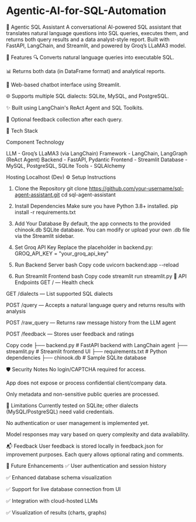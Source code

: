 # Agentic-AI-for-SQL-Automation

🧠 Agentic SQL Assistant
A conversational AI-powered SQL assistant that translates natural language questions into SQL queries, executes them, and returns both query results and a data analyst-style report. Built with FastAPI, LangChain, and Streamlit, and powered by Groq’s LLaMA3 model.

🚀 Features
🔍 Converts natural language queries into executable SQL.

📊 Returns both data (in DataFrame format) and analytical reports.

💬 Web-based chatbot interface using Streamlit.

🌐 Supports multiple SQL dialects: SQLite, MySQL, and PostgreSQL.

✨ Built using LangChain's ReAct Agent and SQL Toolkits.

📝 Optional feedback collection after each query.

🧱 Tech Stack

Component	Technology

LLM  -	Groq’s LLaMA3 (via LangChain)
Framework	- LangChain, LangGraph (ReAct Agent)
Backend	- FastAPI, Pydantic
Frontend -	Streamlit
Database -	MySQL, PostgreSQL, SQLite
Tools	- SQLAlchemy

Hosting	Localhost (Dev)
⚙️ Setup Instructions

1. Clone the Repository
git clone https://github.com/your-username/sql-agent-assistant.git
cd sql-agent-assistant

2. Install Dependencies
Make sure you have Python 3.8+ installed.
pip install -r requirements.txt

3. Add Your Database
By default, the app connects to the provided chinook.db SQLite database. You can modify or upload your own .db file via the Streamlit sidebar.

4. Set Groq API Key
Replace the placeholder in backend.py:
GROQ_API_KEY = "your_groq_api_key"

5. Run Backend Server
bash
Copy code
uvicorn backend:app --reload

6. Run Streamlit Frontend
bash
Copy code
streamlit run streamlit.py
🧪 API Endpoints
GET / — Health check

GET /dialects — List supported SQL dialects

POST /query — Accepts a natural language query and returns results with analysis

POST /raw_query — Returns raw message history from the LLM agent

POST /feedback — Stores user feedback and ratings


Copy code
├── backend.py           # FastAPI backend with LangChain agent
├── streamlit.py         # Streamlit frontend UI
├── requirements.txt     # Python dependencies
├── chinook.db           # Sample SQLite database

🛡️ Security Notes
No login/CAPTCHA required for access.

App does not expose or process confidential client/company data.

Only metadata and non-sensitive public queries are processed.

📌 Limitations
Currently tested on SQLite; other dialects (MySQL/PostgreSQL) need valid credentials.

No authentication or user management is implemented yet.

Model responses may vary based on query complexity and data availability.

📬 Feedback
User feedback is stored locally in feedback.json for improvement purposes. Each query allows optional rating and comments.

🧠 Future Enhancements
✅ User authentication and session history

✅ Enhanced database schema visualization

✅ Support for live database connection from UI

✅ Integration with cloud-hosted LLMs

✅ Visualization of results (charts, graphs)

